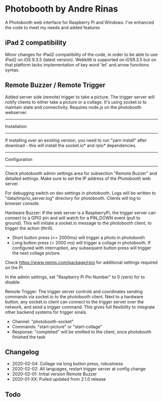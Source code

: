 # Photobooth by Andre Rinas
A Photobooth web interface for Raspberry Pi and Windows. I've enhanced the code to meet my needs and added features

## iPad 2 compatibility
Minor changes for  iPad2 compatibility of the code, in order to be able to use iPad2 on iOS 9.3.5 (latest version). Webkit6 is supported on iOS9.3.5 but on that platform lacks implementation of key word 'let' and arrow functions syntax.

## Remote Buzzer / Remote Trigger
Added server side (remote) trigger to take a picture. The trigger server will notify clients to either take a picture or a collage. It's using socket.io to maintain state and connectivity. Requires node.js on the photobooth webserver.

************
Installation
************
If installing over an existing version, you need to run "yarn install" after download - this will install the socket.io* and rpio* dependencies.

*************
Configuration
*************
Check photobooth admin settings area for subsection "Remote Buzzer" and detailed settings. Make sure to set the IP address of the Photobooth web server.

For debugging switch on dev settings in photobooth. Logs will be written to "data/tmp/io_server.log"  directory for photobooth. Clients will log to browser console. 


Hardware Buzzer:
If the web server is a RaspberryPi, the trigger server can connect to a GPIO pin and will watch for a PIN_DOWN event (pull to ground). This will initiate a socket.io message to the photobooth client, to trigger the action (thrill).

- Short button press (<= 2000ms) will trigger a photo in photobooth
- Long button press (> 2000 ms) will trigger a collage in photobooth. If configured with interruption, any subsequent button press will trigger the next collage picture. 

Check https://www.npmjs.com/package/rpio for additional settings required on the Pi

In the admin settings, set "Raspberry Pi Pin Number" to 0 (zero) for to disable.

Remote Trigger:
The trigger server controls and coordinates sending commands via socket.io to the photobooth client. Next to a hardware button, any socket.io client can connect to the trigger server over the network, and send a trigger command. This gives full flexibility to integrate other backend systems for trigger sinals.

- Channel: "photobooth-socket"
- Commands: "start-picture" or "start-collage"
- Response: "completed"  will be emitted to the client, once photobooth finished the task


## Changelog
- 2020-02-04: Collage via long button press, robustness
- 2020-02-02: All languages, restart trigger server at config change
- 2020-02-01: Initial version Remote Buzzer
- 2020-01-XX: Pulled updated from 2.1.0 release

## Todo
